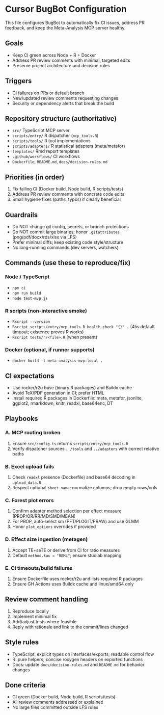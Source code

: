 # Cursor BugBot Configuration

This file configures BugBot to automatically fix CI issues, address PR feedback, and keep the Meta-Analysis MCP server healthy.

## Goals
- Keep CI green across Node + R + Docker
- Address PR review comments with minimal, targeted edits
- Preserve project architecture and decision rules

## Triggers
- CI failures on PRs or default branch
- New/updated review comments requesting changes
- Security or dependency alerts that break the build

## Repository structure (authoritative)
- `src/` TypeScript MCP server
- `scripts/entry/` R dispatcher (`mcp_tools.R`)
- `scripts/tools/` R tool implementations
- `scripts/adapters/` R statistical adapters (meta/metafor)
- `templates/` Rmd report templates
- `.github/workflows/` CI workflows
- `Dockerfile`, `README.md`, `docs/decision-rules.md`

## Priorities (in order)
1) Fix failing CI (Docker build, Node build, R scripts/tests)
2) Address PR review comments with concrete code edits
3) Small hygiene fixes (paths, typos) if clearly beneficial

## Guardrails
- Do NOT change git config, secrets, or branch protections
- Do NOT commit large binaries; honor `.gitattributes` (png/pdf/docx/rds/xlsx via LFS)
- Prefer minimal diffs; keep existing code style/structure
- No long-running commands (dev servers, watchers)

## Commands (use these to reproduce/fix)
### Node / TypeScript
- `npm ci`
- `npm run build`
- `node test-mvp.js`

### R scripts (non-interactive smoke)
- `Rscript --version`
- `Rscript scripts/entry/mcp_tools.R health_check "{}" .` (45s default timeout; existence proves R works)
- `Rscript tests/r/<file>.R` (when present)

### Docker (optional, if runner supports)
- `docker build -t meta-analysis-mvp:local .`

## CI expectations
- Use rocker/r2u base (binary R packages) and Buildx cache
- Avoid TeX/PDF generation in CI; prefer HTML
- Install required R packages in Dockerfile: meta, metafor, jsonlite, ggplot2, rmarkdown, knitr, readxl, base64enc, DT

## Playbooks
### A. MCP routing broken
1. Ensure `src/config.ts` returns `scripts/entry/mcp_tools.R`
2. Verify dispatcher sources `../tools` and `../adapters` with correct relative paths

### B. Excel upload fails
1. Check `readxl` presence (Dockerfile) and base64 decoding in `upload_data.R`
2. Respect optional `sheet_name`; normalize columns; drop empty rows/cols

### C. Forest plot errors
1. Confirm adapter method selection per effect measure (PROP/OR/RR/MD/SMD/MEAN)
2. For PROP, auto‑select sm (PFT/PLOGIT/PRAW) and use GLMM
3. Honor `plot_options` overrides if provided

### D. Effect size ingestion (metagen)
1. Accept TE+seTE or derive from CI for ratio measures
2. Default `method.tau = "REML"`; ensure studlab mapping

### E. CI timeouts/build failures
1. Ensure Dockerfile uses rocker/r2u and lists required R packages
2. Ensure GH Actions uses Buildx cache and linux/amd64 only

## Review comment handling
1. Reproduce locally
2. Implement minimal fix
3. Add/adjust tests where feasible
4. Reply with rationale and link to the commit/lines changed

## Style rules
- TypeScript: explicit types on interfaces/exports; readable control flow
- R: pure helpers; concise roxygen headers on exported functions
- Docs: update `docs/decision-rules.md` and `README.md` for behavior changes

## Done criteria
- CI green (Docker build, Node build, R scripts/tests)
- All review comments addressed or explained
- No large files committed outside LFS rules

